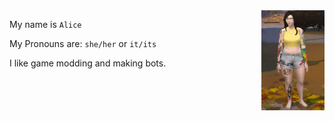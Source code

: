 <img align="right" src="mee.gif" width="20%">

My name is `Alice` 

My Pronouns are: `she/her` or `it/its`

I like game modding and making bots.
